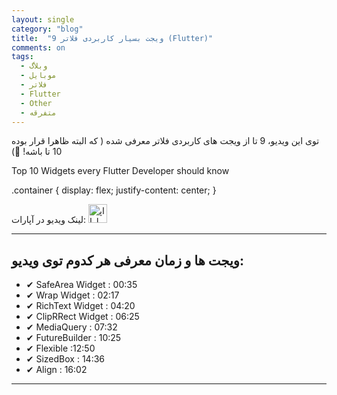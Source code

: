 ```yaml
---
layout: single
category: "blog"
title:  "9 ویجت بسیار کاربردی فلاتر (Flutter)"
comments: on
tags:
  - وبلاگ
  - موبایل
  - فلاتر
  - Flutter
  - Other
  - متفرقه
---
```



توی این ویدیو، 9 تا از ویجت های کاربردی فلاتر معرفی شده ( که البته ظاهرا قرار بوده 10 تا باشه! :thinking:)

Top 10 Widgets every Flutter Developer should know

<div id="5169109176"><script type="text/JavaScript" src="https://www.aparat.com/embed/KHwDe?data[rnddiv]=5169109176&data[responsive]=yes&&recom=none"></script></div>

.container {
  display: flex;
  justify-content: center;
}

<div class="container">
لینک ویدیو در آپارات: <a href="http://aparat.com/v/KHwDe?playlist=813084" target="_blank"><img src="{{ '/assets/images/aparat.png' | relative_url }}" width="30px" title="اپارات" alt="اپارات"></a>
</div>

---

ویجت ها و زمان معرفی هر کدوم توی ویدیو:
---
- ✔ SafeArea Widget : 00:35
- ✔ Wrap Widget : 02:17
- ✔ RichText Widget : 04:20
- ✔ ClipRRect Widget : 06:25
- ✔ MediaQuery : 07:32
- ✔ FutureBuilder : 10:25
- ✔ Flexible :12:50
- ✔ SizedBox : 14:36
- ✔ Align : 16:02

---

<div class="well">
<div class="rw-ui-container"></div>
</div>
